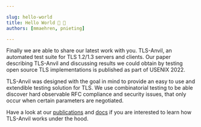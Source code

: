 ```yaml
---

slug: hello-world
title: Hello World 🚀 🎉
authors: [mmaehren, pnieting]

---
```


Finally we are able to share our latest work with you. TLS-Anvil, an automated test suite for TLS 1.2/1.3 servers and clients. Our paper describing TLS-Anvil and discussing results we could obtain by testing open source TLS implementations is published as part of USENIX 2022.

TLS-Anvil was designed with the goal in mind to provide an easy to use and extendible testing solution for TLS. We use combinatorial testing to be able discover hard observable RFC compliance and security issues, that only occur when certain parameters are negotiated.

Have a look at our [publications](/publications) and [docs](/docs/Quick-Start/index) if you are interested to learn how TLS-Anvil works under the hood.
